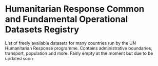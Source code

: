 # Humanitarian Response Common and Fundamental Operational Datasets Registry

List of freely available datasets for many countries run by the UN Humanitarian Response programme. Contains administrative boundaries, transport, population and more. Fairly empty at the moment but due to be updated soon

